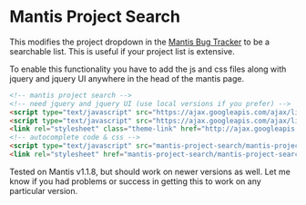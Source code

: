 Mantis Project Search
=====================

This modifies the project dropdown in the [Mantis Bug Tracker](http://mantisbt.org) to be a searchable list. This is useful if your project list is extensive.

To enable this functionality you have to add the js and css files along with jquery and jquery UI anywhere in the head of the mantis page.

```html
<!-- mantis project search -->
<!-- need jquery and jquery UI (use local versions if you prefer) -->
<script type="text/javascript" src="https://ajax.googleapis.com/ajax/libs/jquery/1.7.2/jquery.min.js"></script>
<script type="text/javascript" src="https://ajax.googleapis.com/ajax/libs/jqueryui/1.8.18/jquery-ui.min.js"></script>
<link rel="stylesheet" class="theme-link" href="http://ajax.googleapis.com/ajax/libs/jqueryui/1.8.21/themes/base/jquery-ui.css" type="text/css" media="screen" />
<!-- autocomplete code & css -->
<script type="text/javascript" src="mantis-project-search/mantis-project-search.js"></script>
<link rel="stylesheet" href="mantis-project-search/mantis-project-search.css" type="text/css" />
```

Tested on Mantis v1.1.8, but should work on newer versions as well. Let me know if you had problems or success in getting this to work on any particular version.